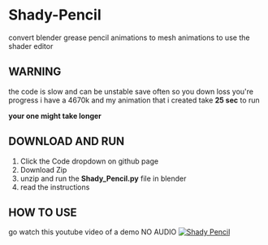 # Shady-Pencil
convert blender grease pencil animations to mesh animations to use the shader editor

## **WARNING**
the code is slow and can be unstable save often so you down loss you're progress
i have a 4670k and my animation that i created take **25 sec** to run 

**your one might take longer**

## DOWNLOAD AND RUN

1. Click the Code dropdown on github page 
2. Download Zip 
3. unzip and run the **Shady_Pencil.py** file in blender
4. read the instructions

## HOW TO USE 

go watch this youtube video of a demo NO AUDIO 
[![Shady Pencil]()](https://www.youtube.com/watch?v=R8ORBKLLykw)
